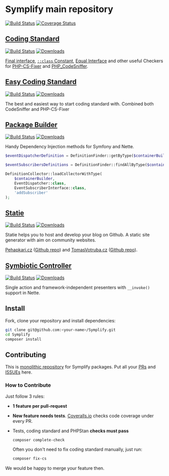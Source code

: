 # Symplify main repository

[![Build Status](https://img.shields.io/travis/Symplify/Symplify/master.svg?style=flat-square)](https://travis-ci.org/Symplify/Symplify)
[![Coverage Status](https://img.shields.io/coveralls/Symplify/Symplify/master.svg?style=flat-square)](https://coveralls.io/github/Symplify/Symplify?branch=master)


## [Coding Standard](https://github.com/Symplify/CodingStandard)

[![Build Status](https://img.shields.io/travis/Symplify/CodingStandard.svg?style=flat-square)](https://travis-ci.org/Symplify/CodingStandard)
[![Downloads](https://img.shields.io/packagist/dt/symplify/coding-standard.svg?style=flat-square)](https://packagist.org/packages/symplify/coding-standard)

[Final interface](http://ocramius.github.io/blog/when-to-declare-classes-final/), [`::class` Constant](https://www.tomasvotruba.cz/blog/2017/08/21/5-useful-rules-from-symplify-coding-standard/#3-class-constant-fixer), [Equal Interface](https://www.tomasvotruba.cz/blog/2017/08/21/5-useful-rules-from-symplify-coding-standard/#5-equal-interface) and other useful Checkers for [PHP-CS-Fixer](https://github.com/friendsofphp/php-cs-fixer) and [PHP_CodeSniffer](https://github.com/squizlabs/PHP_CodeSniffer).


## [Easy Coding Standard](https://github.com/Symplify/EasyCodingStandard)

[![Build Status](https://img.shields.io/travis/Symplify/EasyCodingStandard/master.svg?style=flat-square)](https://travis-ci.org/Symplify/EasyCodingStandard)
[![Downloads](https://img.shields.io/packagist/dt/symplify/easy-coding-standard.svg?style=flat-square)](https://packagist.org/packages/symplify/easy-coding-standard)

The best and easiest way to start coding standard with. Combined both CodeSniffer and PHP-CS-Fixer


## [Package Builder](https://github.com/Symplify/PackageBuilder)

[![Build Status](https://img.shields.io/travis/Symplify/PackageBuilder/master.svg?style=flat-square)](https://travis-ci.org/Symplify/PackageBuilder)
[![Downloads](https://img.shields.io/packagist/dt/symplify/package-builder.svg?style=flat-square)](https://packagist.org/packages/symplify/package-builder)

Handy Dependency Injection methods for Symfony and Nette.

```php
$eventDispatcherDefinition = DefinitionFinder::getByType($containerBuilder, EventDispatcher::class);

$eventSubscribersDefinitions = DefinitionFinder::findAllByType($containerBuilder, EventSubscriberInterface::class);

DefinitionCollector::loadCollectorWithType(
    $containerBuilder,
    EventDispatcher::class,
    EventSubscriberInterface::class,
    'addSubscriber'
);
```


## [Statie](https://github.com/Symplify/Statie)

[![Build Status](https://img.shields.io/travis/Symplify/Statie/master.svg?style=flat-square)](https://travis-ci.org/Symplify/Statie)
[![Downloads](https://img.shields.io/packagist/dt/Symplify/statie.svg?style=flat-square)](https://packagist.org/packages/Symplify/statie)

Statie helps you to host and develop your blog on Github.
A static site generator with aim on community websites.

[Pehapkari.cz](https://pehapkari.cz/) ([Github repo](https://github.com/pehapkari/pehapkari.cz)) and [TomasVotruba.cz](https://www.tomasvotruba.cz/) ([Github repo](https://github.com/tomasvotruba/tomasvotruba.cz)).

## [Symbiotic Controller](https://github.com/Symplify/SymbioticController)

[![Build Status](https://img.shields.io/travis/Symplify/SymbioticController/master.svg?style=flat-square)](https://travis-ci.org/Symplify/SymbioticController)
[![Downloads](https://img.shields.io/packagist/dt/Symplify/symbiotic-controller.svg?style=flat-square)](https://packagist.org/packages/Symplify/symbiotic-controller)

Single action and framework-independent presenters with `__invoke()` support in Nette.


## Install

Fork, clone your repository and install dependencies:

```bash
git clone git@github.com:<your-name>/Symplify.git
cd Symplify
composer install
```

## Contributing

This is [monolithic repository](https://www.tomasvotruba.cz/blog/2017/01/31/how-monolithic-repository-in-open-source-saved-my-laziness/) for Symplify packages. Put all your [PRs](https://github.com/Symplify/Symplify/pulls) and [ISSUEs](https://github.com/Symplify/Symplify/issues) here.


### How to Contribute

Just follow 3 rules:

- **1 feature per pull-request**
- **New feature needs tests**. [Coveralls.io](https://coveralls.io/) checks code coverage under every PR.
- Tests, coding standard and PHPStan **checks must pass**

    ```bash
    composer complete-check
    ```

    Often you don't need to fix coding standard manually, just run:

    ```bash
    composer fix-cs
    ```

We would be happy to merge your feature then.
